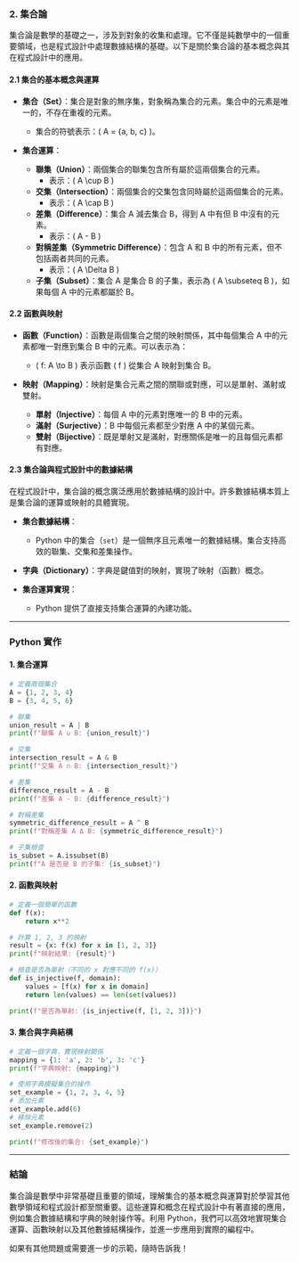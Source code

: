### 2. **集合論**

集合論是數學的基礎之一，涉及到對象的收集和處理。它不僅是純數學中的一個重要領域，也是程式設計中處理數據結構的基礎。以下是關於集合論的基本概念與其在程式設計中的應用。

#### 2.1 **集合的基本概念與運算**

- **集合（Set）**：集合是對象的無序集，對象稱為集合的元素。集合中的元素是唯一的，不存在重複的元素。
  - 集合的符號表示：\( A = \{a, b, c\} \)。
  
- **集合運算**：
  - **聯集（Union）**：兩個集合的聯集包含所有屬於這兩個集合的元素。
    - 表示：\( A \cup B \)
  - **交集（Intersection）**：兩個集合的交集包含同時屬於這兩個集合的元素。
    - 表示：\( A \cap B \)
  - **差集（Difference）**：集合 A 減去集合 B，得到 A 中有但 B 中沒有的元素。
    - 表示：\( A - B \)
  - **對稱差集（Symmetric Difference）**：包含 A 和 B 中的所有元素，但不包括兩者共同的元素。
    - 表示：\( A \Delta B \)
  - **子集（Subset）**：集合 A 是集合 B 的子集，表示為 \( A \subseteq B \)，如果每個 A 中的元素都屬於 B。

#### 2.2 **函數與映射**

- **函數（Function）**：函數是兩個集合之間的映射關係，其中每個集合 A 中的元素都唯一對應到集合 B 中的元素。可以表示為：
  - \( f: A \to B \) 表示函數 \( f \) 從集合 A 映射到集合 B。
  
- **映射（Mapping）**：映射是集合元素之間的關聯或對應，可以是單射、滿射或雙射。
  - **單射（Injective）**：每個 A 中的元素對應唯一的 B 中的元素。
  - **滿射（Surjective）**：B 中每個元素都至少對應 A 中的某個元素。
  - **雙射（Bijective）**：既是單射又是滿射，對應關係是唯一的且每個元素都有對應。

#### 2.3 **集合論與程式設計中的數據結構**

在程式設計中，集合論的概念廣泛應用於數據結構的設計中。許多數據結構本質上是集合論的運算或映射的具體實現。

- **集合數據結構**：
  - Python 中的集合（`set`）是一個無序且元素唯一的數據結構。集合支持高效的聯集、交集和差集操作。
  
- **字典（Dictionary）**：字典是鍵值對的映射，實現了映射（函數）概念。
  
- **集合運算實現**：
  - Python 提供了直接支持集合運算的內建功能。

---

### Python 實作

#### 1. **集合運算**

```python
# 定義兩個集合
A = {1, 2, 3, 4}
B = {3, 4, 5, 6}

# 聯集
union_result = A | B
print(f"聯集 A ∪ B: {union_result}")

# 交集
intersection_result = A & B
print(f"交集 A ∩ B: {intersection_result}")

# 差集
difference_result = A - B
print(f"差集 A - B: {difference_result}")

# 對稱差集
symmetric_difference_result = A ^ B
print(f"對稱差集 A Δ B: {symmetric_difference_result}")

# 子集檢查
is_subset = A.issubset(B)
print(f"A 是否是 B 的子集: {is_subset}")
```

#### 2. **函數與映射**

```python
# 定義一個簡單的函數
def f(x):
    return x**2

# 計算 1, 2, 3 的映射
result = {x: f(x) for x in [1, 2, 3]}
print(f"映射結果: {result}")

# 檢查是否為單射（不同的 x 對應不同的 f(x)）
def is_injective(f, domain):
    values = [f(x) for x in domain]
    return len(values) == len(set(values))

print(f"是否為單射: {is_injective(f, [1, 2, 3])}")
```

#### 3. **集合與字典結構**

```python
# 定義一個字典，實現映射關係
mapping = {1: 'a', 2: 'b', 3: 'c'}
print(f"字典映射: {mapping}")

# 使用字典模擬集合的操作
set_example = {1, 2, 3, 4, 5}
# 添加元素
set_example.add(6)
# 移除元素
set_example.remove(2)

print(f"修改後的集合: {set_example}")
```

---

### 結論

集合論是數學中非常基礎且重要的領域，理解集合的基本概念與運算對於學習其他數學領域和程式設計都至關重要。這些運算和概念在程式設計中有著直接的應用，例如集合數據結構和字典的映射操作等。利用 Python，我們可以高效地實現集合運算、函數映射以及其他數據結構操作，並進一步應用到實際的編程中。

如果有其他問題或需要進一步的示範，隨時告訴我！